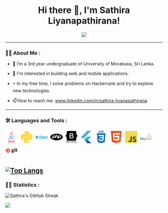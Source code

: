 <h1 align="center">Hi there 👋, I'm Sathira Liyanapathirana!</h1>

<div id="header" align="center">
  <img src="https://media.giphy.com/media/M9gbBd9nbDrOTu1Mqx/giphy.gif" width="100"/>
</div>

---

### :woman_technologist: About Me :

- :telescope: I’m a 3rd year undergraduate of University of Moratuwa, Sri Lanka.

- :seedling: I'm interested in building web and mobile applications.

- :zap: In my free time, I solve problems on Hackerrank and try to explore new technologies.

- :mailbox:How to reach me: www.linkedin.com/in/sathira-liyanapathirana

---

### :hammer_and_wrench: Languages and Tools :

<div>
  <img src="https://github.com/devicons/devicon/blob/master/icons/java/java-original-wordmark.svg" title="Java" alt="Java" width="40" height="40"/>&nbsp;
  <img src="https://github.com/devicons/devicon/blob/master/icons/python/python-plain.svg" title="Python" alt="Python" width="40" height="40"/>&nbsp;
  <img src="https://github.com/devicons/devicon/blob/master/icons/dart/dart-plain-wordmark.svg" title="Dart" alt="Dart" width="40" height="40"/>&nbsp;
  <img src="https://github.com/devicons/devicon/blob/master/icons/php/php-plain.svg" title="PHP" alt="PHP" width="40" height="40"/>&nbsp;
  <img src="https://github.com/devicons/devicon/blob/master/icons/bootstrap/bootstrap-plain-wordmark.svg" title="Bootstrap" alt="Bootstrap" width="40" height="40"/>&nbsp;
  <img src="https://github.com/devicons/devicon/blob/master/icons/flutter/flutter-original.svg" title="Flutter" alt="Flutter" width="40" height="40"/>&nbsp;
  <img src="https://github.com/devicons/devicon/blob/master/icons/css3/css3-plain-wordmark.svg"  title="CSS3" alt="CSS" width="40" height="40"/>&nbsp;
  <img src="https://github.com/devicons/devicon/blob/master/icons/html5/html5-original.svg" title="HTML5" alt="HTML" width="40" height="40"/>&nbsp;
  <img src="https://github.com/devicons/devicon/blob/master/icons/javascript/javascript-original.svg" title="JavaScript" alt="JavaScript" width="40" height="40"/>&nbsp;
  <img src="https://github.com/devicons/devicon/blob/master/icons/mysql/mysql-original-wordmark.svg" title="MySQL"  alt="MySQL" width="40" height="40"/>&nbsp;
  <img src="https://github.com/devicons/devicon/blob/master/icons/git/git-original-wordmark.svg" title="Git" **alt="Git" width="40" height="40"/>
  
</div>


[![Top Langs](https://github-readme-stats.vercel.app/api/top-langs/?username=sathira443&layout=compact)](https://github.com/anuraghazra/github-readme-stats)
---

### :woman_technologist: Statistics :


![Sathira's GitHub Streak](https://github-readme-streak-stats.herokuapp.com?user=Sathira443&theme=neon-palenight&hide_border=true)

![](https://komarev.com/ghpvc/?username=Sathira443)
